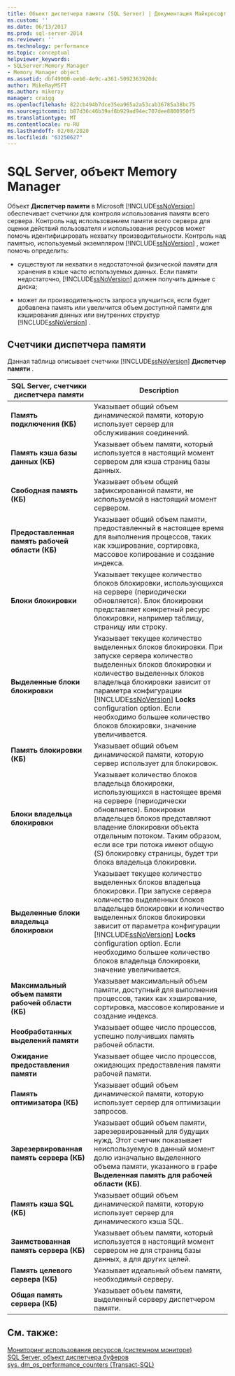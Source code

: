 ```yaml
---
title: Объект диспетчера памяти (SQL Server) | Документация Майкрософт
ms.custom: ''
ms.date: 06/13/2017
ms.prod: sql-server-2014
ms.reviewer: ''
ms.technology: performance
ms.topic: conceptual
helpviewer_keywords:
- SQLServer:Memory Manager
- Memory Manager object
ms.assetid: dbf49000-eeb0-4e9c-a361-5092363920dc
author: MikeRayMSFT
ms.author: mikeray
manager: craigg
ms.openlocfilehash: 822cb494b7dce35ea965a2a53cab36785a38bc75
ms.sourcegitcommit: b87d36c46b39af8b929ad94ec707dee8800950f5
ms.translationtype: MT
ms.contentlocale: ru-RU
ms.lasthandoff: 02/08/2020
ms.locfileid: "63250627"
---
```

# <a name="sql-server-memory-manager-object"></a>SQL Server, объект Memory Manager
  Объект **Диспетчер памяти** в Microsoft [!INCLUDE[ssNoVersion](../../includes/ssnoversion-md.md)] обеспечивает счетчики для контроля использования памяти всего сервера. Контроль над использованием памяти всего сервера для оценки действий пользователя и использования ресурсов может помочь идентифицировать нехватку производительности. Контроль над памятью, используемый экземпляром [!INCLUDE[ssNoVersion](../../includes/ssnoversion-md.md)] , может помочь определить:  
  
-   существуют ли нехватки в недостаточной физической памяти для хранения в кэше часто используемых данных. Если памяти недостаточно, [!INCLUDE[ssNoVersion](../../includes/ssnoversion-md.md)] должен получить данные с диска;  
  
-   может ли производительность запроса улучшиться, если будет добавлена память или увеличится объем доступной памяти для кэширования данных или внутренних структур [!INCLUDE[ssNoVersion](../../includes/ssnoversion-md.md)] .  
  
## <a name="memory-manager-counters"></a>Счетчики диспетчера памяти  
 Данная таблица описывает счетчики [!INCLUDE[ssNoVersion](../../includes/ssnoversion-md.md)] **Диспетчер памяти** .  
  
|SQL Server, счетчики диспетчера памяти|Description|  
|----------------------------------------|-----------------|  
|**Память подключения (КБ)**|Указывает общий объем динамической памяти, которую использует сервер для обслуживания соединений.|  
|**Память кэша базы данных (КБ)**|Указывает объем памяти, который используется в настоящий момент сервером для кэша страниц базы данных.|  
|**Свободная память (КБ)**|Указывает объем общей зафиксированной памяти, не используемой в настоящий момент сервером.|  
|**Предоставленная память рабочей области (КБ)**|Указывает общий объем памяти, предоставленный в настоящее время для выполнения процессов, таких как хэширование, сортировка, массовое копирование и создание индекса.|  
|**Блоки блокировки**|Указывает текущее количество блоков блокировки, использующихся на сервере (периодически обновляется). Блок блокировки представляет конкретный ресурс блокировки, например таблицу, страницу или строку.|  
|**Выделенные блоки блокировки**|Указывает текущее количество выделенных блоков блокировки. При запуске сервера количество выделенных блоков блокировки и количество выделенных блоков владельца блокировки зависит от параметра конфигурации [!INCLUDE[ssNoVersion](../../includes/ssnoversion-md.md)] **Locks** configuration option. Если необходимо большее количество блоков блокировки, значение увеличивается.|  
|**Память блокировки (КБ)**|Указывает общий объем динамической памяти, которую сервер использует для блокировок.|  
|**Блоки владельца блокировки**|Указывает количество блоков владельца блокировки, использующихся в настоящее время на сервере (периодически обновляется). Блокировки владельцев блоков представляют владение блокировки объекта отдельным потоком. Таким образом, если все три потока имеют общую (S) блокировку страницы, будет три блока владельца блокировки.|  
|**Выделенные блоки владельца блокировки**|Указывает текущее количество выделенных блоков владельца блокировки. При запуске сервера количество выделенных блоков владельцев блокировки и количество выделенных блоков блокировки зависит от параметра конфигурации [!INCLUDE[ssNoVersion](../../includes/ssnoversion-md.md)] **Locks** configuration option. Если необходимо большее количество блоков владельца блокировки, значение увеличивается.|  
|**Максимальный объем памяти рабочей области (КБ)**|Указывает максимальный объем памяти, доступный для выполнения процессов, таких как хэширование, сортировка, массовое копирование и создание индекса.|  
|**Необработанных выделений памяти**|Указывает общее число процессов, успешно получивших память рабочей области.|  
|**Ожидание предоставления памяти**|Указывает общее число процессов, ожидающих предоставления памяти рабочей памяти.|  
|**Память оптимизатора (КБ)**|Указывает общий объем динамической памяти, которую использует сервер для оптимизации запросов.|  
|**Зарезервированная память сервера (КБ)**|Указывает общий объем памяти, зарезервированный для будущих нужд. Этот счетчик показывает неиспользуемую в данный момент долю изначально выделенного объема памяти, указанного в графе **Выделенная память для рабочей области (КБ)**.|  
|**Память кэша SQL (КБ)**|Указывает общий объем динамической памяти, которую использует сервер для динамического кэша SQL.|  
|**Заимствованная память сервера (КБ)**|Указывает объем памяти, который используется в настоящий момент сервером не для страниц базы данных, а для других целей.|  
|**Память целевого сервера (КБ)**|Указывает идеальный объем памяти, необходимый серверу.|  
|**Общая память сервера (КБ)**|Указывает объем памяти, выделенный серверу диспетчером памяти.|  
  
## <a name="see-also"></a>См. также:  
 [Мониторинг использования ресурсов &#40;системном мониторе&#41;](monitor-resource-usage-system-monitor.md)   
 [SQL Server, объект диспетчера буферов](sql-server-buffer-manager-object.md)   
 [sys. dm_os_performance_counters &#40;Transact-SQL&#41;](/sql/relational-databases/system-dynamic-management-views/sys-dm-os-performance-counters-transact-sql)  
  
  
